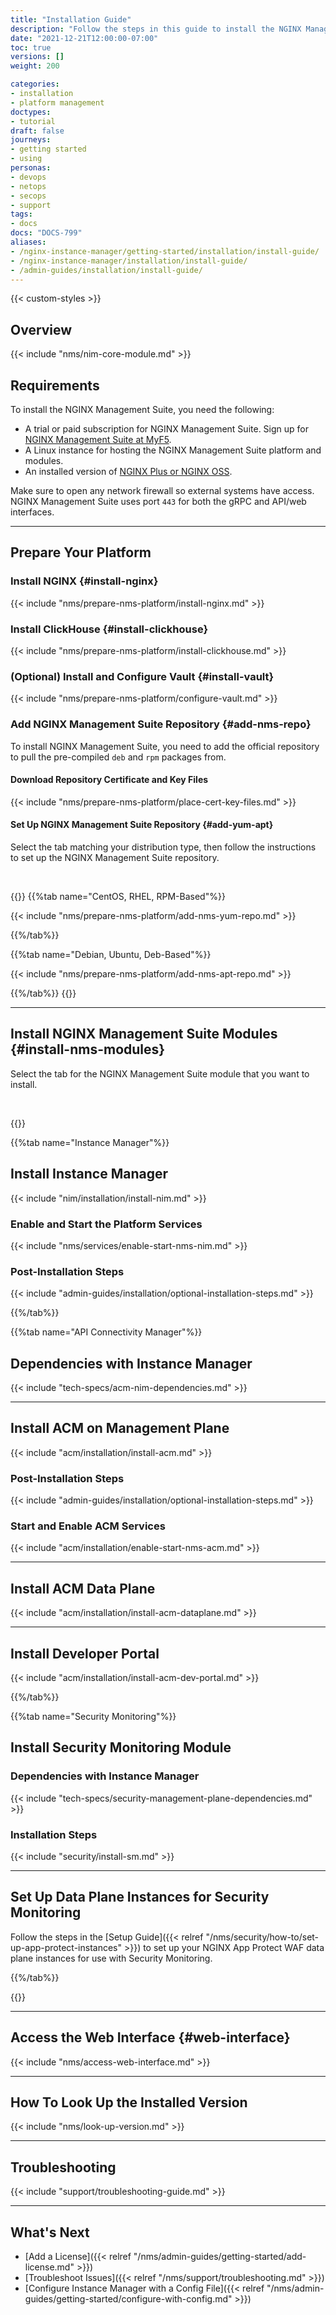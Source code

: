 ```yaml
---
title: "Installation Guide"
description: "Follow the steps in this guide to install the NGINX Management Suite Instance Manager and API Connectivity Manager modules."
date: "2021-12-21T12:00:00-07:00"
toc: true
versions: []
weight: 200

categories:
- installation
- platform management
doctypes:
- tutorial
draft: false
journeys:
- getting started
- using
personas:
- devops
- netops
- secops
- support
tags:
- docs
docs: "DOCS-799"
aliases: 
- /nginx-instance-manager/getting-started/installation/install-guide/
- /nginx-instance-manager/installation/install-guide/
- /admin-guides/installation/install-guide/
---
```


{{< custom-styles >}}

## Overview

{{< include "nms/nim-core-module.md" >}}

## Requirements

To install the NGINX Management Suite, you need the following:

- A trial or paid subscription for NGINX Management Suite. Sign up for [NGINX Management Suite at MyF5](https://account.f5.com/myf5).
- A Linux instance for hosting the NGINX Management Suite platform and modules.
- An installed version of [NGINX Plus or NGINX OSS](#install-nginx).

Make sure to open any network firewall so external systems have access. NGINX Management Suite uses port `443` for both the gRPC and API/web interfaces.

---

## Prepare Your Platform

### Install NGINX {#install-nginx}

{{< include "nms/prepare-nms-platform/install-nginx.md" >}}

### Install ClickHouse {#install-clickhouse}

{{< include "nms/prepare-nms-platform/install-clickhouse.md" >}}

### (Optional) Install and Configure Vault {#install-vault}

{{< include "nms/prepare-nms-platform/configure-vault.md" >}}

### Add NGINX Management Suite Repository {#add-nms-repo}

To install NGINX Management Suite, you need to add the official repository to pull the pre-compiled `deb` and `rpm` packages from.

#### Download Repository Certificate and Key Files

{{< include "nms/prepare-nms-platform/place-cert-key-files.md" >}}

#### Set Up NGINX Management Suite Repository {#add-yum-apt}

Select the tab matching your distribution type, then follow the instructions to set up the NGINX Management Suite repository.

<br>

{{<tabs name="install_repo">}}
{{%tab name="CentOS, RHEL, RPM-Based"%}}

{{< include "nms/prepare-nms-platform/add-nms-yum-repo.md" >}}

{{%/tab%}}

{{%tab name="Debian, Ubuntu, Deb-Based"%}}

{{< include "nms/prepare-nms-platform/add-nms-apt-repo.md" >}}

{{%/tab%}}
{{</tabs>}}

---

## Install NGINX Management Suite Modules {#install-nms-modules}

Select the tab for the NGINX Management Suite module that you want to install.

<br>

{{<tabs name="install-nms-modules">}}

{{%tab name="Instance Manager"%}}

## Install Instance Manager

{{< include "nim/installation/install-nim.md" >}}

### Enable and Start the Platform Services

{{< include "nms/services/enable-start-nms-nim.md" >}}

### Post-Installation Steps

{{< include "admin-guides/installation/optional-installation-steps.md" >}}

{{%/tab%}}

{{%tab name="API Connectivity Manager"%}}

## Dependencies with Instance Manager

{{< include "tech-specs/acm-nim-dependencies.md" >}}

---

## Install ACM on Management Plane

{{< include "acm/installation/install-acm.md" >}}

### Post-Installation Steps

{{< include "admin-guides/installation/optional-installation-steps.md" >}}

### Start and Enable ACM Services

{{< include "acm/installation/enable-start-nms-acm.md" >}}

---

## Install ACM Data Plane

{{< include "acm/installation/install-acm-dataplane.md" >}}

---

## Install Developer Portal

{{< include "acm/installation/install-acm-dev-portal.md" >}}

{{%/tab%}}

{{%tab name="Security Monitoring"%}}

## Install Security Monitoring Module

### Dependencies with Instance Manager

{{< include "tech-specs/security-management-plane-dependencies.md" >}}

### Installation Steps

{{< include "security/install-sm.md" >}}

---

## Set Up Data Plane Instances for Security Monitoring

Follow the steps in the [Setup Guide]({{< relref "/nms/security/how-to/set-up-app-protect-instances" >}}) to set up your NGINX App Protect WAF data plane instances for use with Security Monitoring.

{{%/tab%}}

{{</tabs>}}

---

## Access the Web Interface {#web-interface}

{{< include "nms/access-web-interface.md" >}}

---

## How To Look Up the Installed Version

{{< include "nms/look-up-version.md" >}}

---

## Troubleshooting

{{< include "support/troubleshooting-guide.md" >}}

---

## What's Next

- [Add a License]({{< relref "/nms/admin-guides/getting-started/add-license.md" >}})
- [Troubleshoot Issues]({{< relref "/nms/support/troubleshooting.md" >}})
- [Configure Instance Manager with a Config File]({{< relref "/nms/admin-guides/getting-started/configure-with-config.md" >}})
